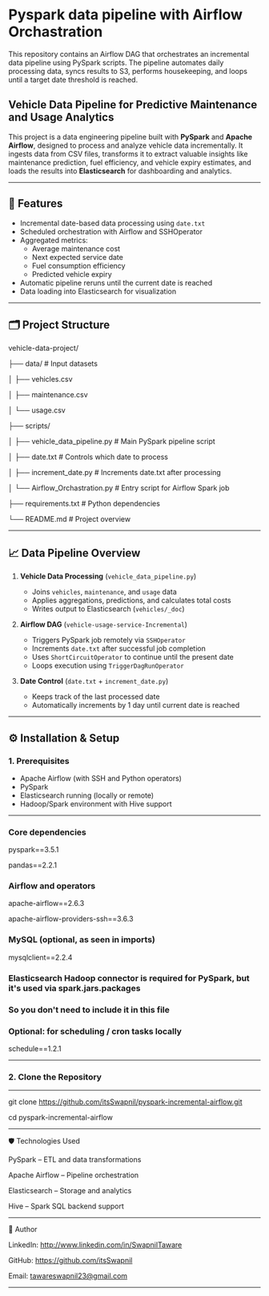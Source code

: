 # Pyspark data pipeline with Airflow Orchastration
This repository contains an Airflow DAG that orchestrates an incremental data pipeline using PySpark scripts. The pipeline automates daily processing data, syncs results to S3, performs housekeeping, and loops until a target date threshold is reached.

## Vehicle Data Pipeline for Predictive Maintenance and Usage Analytics

This project is a data engineering pipeline built with **PySpark** and **Apache Airflow**, designed to process and analyze vehicle data incrementally. It ingests data from CSV files, transforms it to extract valuable insights like maintenance prediction, fuel efficiency, and vehicle expiry estimates, and loads the results into **Elasticsearch** for dashboarding and analytics.

---

## 🚀 Features

- Incremental date-based data processing using `date.txt`
- Scheduled orchestration with Airflow and SSHOperator
- Aggregated metrics:
  - Average maintenance cost
  - Next expected service date
  - Fuel consumption efficiency
  - Predicted vehicle expiry
- Automatic pipeline reruns until the current date is reached
- Data loading into Elasticsearch for visualization

---

## 🗂️ Project Structure

vehicle-data-project/ 

├── data/ # Input datasets 

│ ├── vehicles.csv  

│ ├── maintenance.csv  
  
│  └── usage.csv 
  
├── scripts/ 

│ ├── vehicle_data_pipeline.py # Main PySpark pipeline script 

│  ├── date.txt # Controls which date to process 
  
│  ├── increment_date.py # Increments date.txt after processing 
  
│  └── Airflow_Orchastration.py # Entry script for Airflow Spark job 
  
├── requirements.txt # Python dependencies 

└── README.md # Project overview


---

## 📈 Data Pipeline Overview

1. **Vehicle Data Processing** (`vehicle_data_pipeline.py`)
   - Joins `vehicles`, `maintenance`, and `usage` data
   - Applies aggregations, predictions, and calculates total costs
   - Writes output to Elasticsearch (`vehicles/_doc`)

2. **Airflow DAG** (`vehicle-usage-service-Incremental`)
   - Triggers PySpark job remotely via `SSHOperator`
   - Increments `date.txt` after successful job completion
   - Uses `ShortCircuitOperator` to continue until the present date
   - Loops execution using `TriggerDagRunOperator`

3. **Date Control** (`date.txt` + `increment_date.py`)
   - Keeps track of the last processed date
   - Automatically increments by 1 day until current date is reached

---

## ⚙️ Installation & Setup

### 1. Prerequisites

- Apache Airflow (with SSH and Python operators)
- PySpark
- Elasticsearch running (locally or remote)
- Hadoop/Spark environment with Hive support


---

### Core dependencies
pyspark==3.5.1

pandas==2.2.1

### Airflow and operators
apache-airflow==2.6.3

apache-airflow-providers-ssh==3.6.3

### MySQL (optional, as seen in imports)
mysqlclient==2.2.4

### Elasticsearch Hadoop connector is required for PySpark, but it's used via spark.jars.packages
### So you don't need to include it in this file

### Optional: for scheduling / cron tasks locally
schedule==1.2.1

---

### 2. Clone the Repository
---
git clone https://github.com/itsSwapnil/pyspark-incremental-airflow.git

cd pyspark-incremental-airflow

---

🛡️ Technologies Used

PySpark – ETL and data transformations

Apache Airflow – Pipeline orchestration

Elasticsearch – Storage and analytics

Hive – Spark SQL backend support


---
🙋 Author

LinkedIn: http://www.linkedin.com/in/SwapnilTaware

GitHub: https://github.com/itsSwapnil

Email: tawareswapnil23@gmail.com

---
